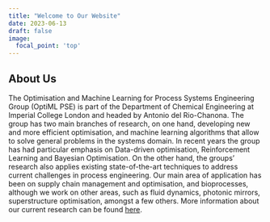 ```yaml
---
title: "Welcome to Our Website"
date: 2023-06-13
draft: false
image: 
  focal_point: 'top'
---
```


## About Us

The Optimisation and Machine Learning for Process Systems Engineering Group (OptiML PSE) is part of the Department of Chemical Engineering at Imperial College London and headed by Antonio del Rio-Chanona.
The group has two main branches of research, on one hand, developing new and more efficient optimisation, and machine learning algorithms that allow to solve general problems in the systems domain. In recent years the group has had particular emphasis on Data-driven optimisation, Reinforcement Learning and Bayesian Optimisation. On the other hand, the groups’ research also applies existing state-of-the-art techniques to address current challenges in process engineering. Our main area of application has been on supply chain management and optimisation, and bioprocesses, although we work on other areas, such as fluid dynamics, photonic mirrors, superstructure optimisation, amongst a few others.
More information about our current research can be found [here](https://optimalpse.github.io/research/).
